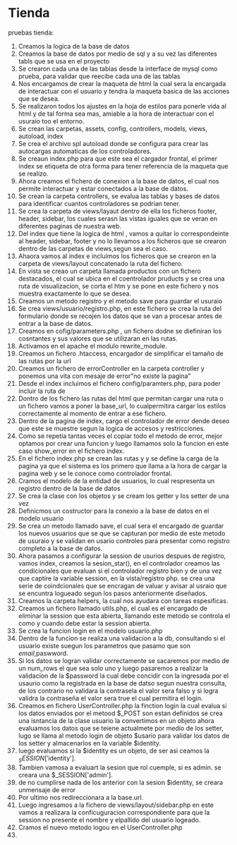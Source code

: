 # Tienda
pruebas tienda:
1) Creamos la logica de la base de datos
2) Creamos la base de datos por medio de sql y a su vez las diferentes tabls que se usa en  el proyecto
3) Se crearon cada una de las tablas desde la interface de mysql como prueba, para validar que reecibe cada una de las tablas 
4) Nos encargamos de crear la maqueta de html la cual sera la encargada de interactuar con el usuario y tendra la maqueta basica de las acciones que se desea.
5) Se realizaron todos los ajustes en la hoja de estilos para ponerle vida al html y de tal forma sea mas, amiable a la hora de interactuar con el usuraio too el entorno.
6) Se crean las carpetas, assets, config, controllers, models, views, autoload, index
7) Se crea el archivo spl autoload donde se configura para crear las autocargas automaticas de los controladores.
8) Se creaun index.php para que este sea el cargador frontal, el primer index se etiqueta de otra forma para tener referencia de la maqueta que se realizo.
9) Ahora creamos el fichero de conexion a la base de datos, el cual nos permite interactuar y estar conectados a la base de datos.
10) Se crean la carpeta controllers, se evalua las tablas y bases de datos para identificar cuantos controladores se podrian tener.
11) Se crea la carpeta de views/layaut dentro de ella los ficheros footer, header, sidebar, los cuales serasn las vistas iguales que se veran en diferentes paginas de nuestra web.
12) Del index que tiene la logica de html , vamos a quitar lo correspondeinte al header,
 sidebar, footer y no lo llevamos a los ficheros que se crearon dentro de las carpetas de views,segun sea el caso.
 13) Ahaora vamos al index e incluimos los ficheros que se crearon en la carpeta de   views/layout concatenado la ruta del fichero.
 14) En vista se creao un carpeta llamada productos con un fichero destacados, el cual se
 ubica en el coentrolador pruducts y se crea una ruta de visualizacion, se corta el htm y se pone en este fichero y nos muestra exactamente lo que se desea.
 15) Creamos un metodo registro y el metodo save para guardar el usuraio 
 16) Se crea views/usuario/registro.php, en este fichero se crea la ruta del formulario donde se recojen los datos que se van a procesar antes de entrar a la base de datos.
 17) Creamos en cofig/parameters.php , un fichero dodne se diefiniran los cosntantes y sus valores que se utilizaran en las rutas.
 18) Activamos en el apache el modulo rewrite_module.
 19) Creamos un fichero .htaccess, encargador de simplificar el tamaño de las rutas por la url
 20) Creamos un fichero de errorController en la carpeta controller y ponemos una vita con mesaje de error"no existe la pagina"
 21) Desde el index incluimos el fichero config/paramters.php, para poder incluir la ruta de 
 22) Dontro de los fichero las rutas del html que permitan cargar una ruta o un fichero vamos a poner la base_url, lo cualpermitira cargar los estilos correctamente al momento de entrar a ese fichero.
 23) Dentro de la pagina de index, cargo el controlador de error dende deseo que este se muestre segun la  logica de accesos y restricciones.
 24) Como se repetia tantas veces el copiar todo el metodo de error, mejor optamos por crear una funcion y luego llamamos solo la funcion en este caso show_error en el fichero index.
 25) En el fichero index.php se crean las rutas y y se define la carga de la pagina ya que el sistema es los primero  que llama a la hora de cargar la pagina web y se le conoce como controlador frontal.
 26) Cramos el modelo de la entidad de usuarios, lo cual respresenta un registro dentro de la base de datos
 27) Se crea la clase con los objetos y se cream los getter y los setter de una vez
 28) Definicmos un costructor para la conexio  a la base de datos en el modelo usuario
 29) Se crea un metodo llamado save, el cual sera el encargado de guardar los nuevos usuarios que se que se capturan por medio de este metodo de usuraio y se validan en usario controles para presentar como registro completo a la base de datos.
 30) Ahora pasamos a configurar la session de usurios despues de registro, vamos index, creamos la sesion_star(), en el controlador creamos las condicionales que evaluan si el controlador registro bien y de una vez que captire la variable session, en la vista/registro php. se crea una serie de coindcionales que se encragan de valuar y avisar al usraio que se encuntra logueado segun los pasos anteriormente diseñados.
 31) Creamos la carpeta helpers, la cual nos ayudara con tareas espesificas.
 32) Creamos un fichero llamado utils.php, el cual es el encargado de eliminar la session que esta abierta, llamando este metodo se controla el como y cuando debe estar la session abierta.
 33) Se crea la funcion login en el modelo usuario.php
 34) Dentro de la funcion se realiza una validacion a la db, consultando si el usuario existe suegun los parametros que pasamo que son $email ,$paswword.
 35) Si los datos se logran validar correctamente se sacaremos por medio de un num_rows el que sea solo uno y luego pasaremos a realizar la validacion de la $password la cual debe concidir con la ingresada por el usaurio como la registrada en la base de datso segun nuestra consulta, de los contrario no validara la contrasela el valor sera falso y si logra validra la contraseña el valor sera true el cual permitira el login.
 36) Creamos en fichero UserController.php la finction login la cual evalua si los datos enviados por el metood $_POST son estan definidos 
 se crea una isntancia de la clase usuario la convertimos en un objeto 
 ahora evaluamos los datos que se teiene actualmete por medio de los setter, lugo se llama al metodo login de objeto $usario para validar los datos de los setter y almacenarlos en la variable $identity.
 37) luego evaluamos si la $identity es un objeto, de ser asi ceamos la $_SESSION['$identity'].
 38) Tambien vamosa a evaluart  la sesion que rol cuemple, si es admin. se creara una $_SESSION['admin'].
 39) de no cumplirse nada de los anterior con la sesion $identity, se creara unmensaje de error
 40) Por ultimo nos redireccionara a la base.url.
 41) Luego ingresamos a la fichero de views/layout/sidebar.php en este vamos a realizara la conficuguracion correspondiente para que la session no presente el nombre y elpallido del usuario logeado.
 42) Cramos el nuevo metodo logou en el UserController.php
 43) 







